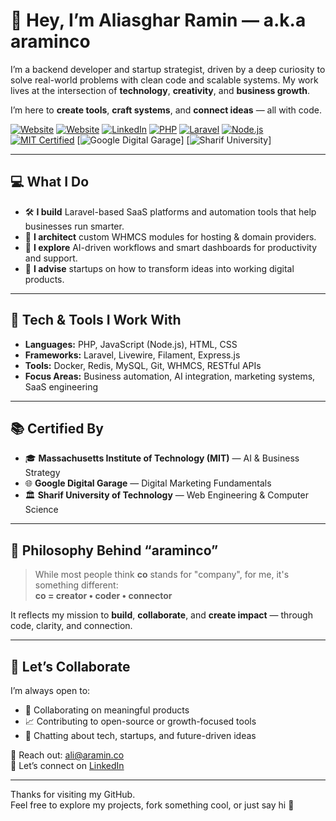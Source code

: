 # 👋 Hey, I’m Aliasghar Ramin — a.k.a araminco

I’m a backend developer and startup strategist, driven by a deep curiosity to solve real-world problems with clean code and scalable systems. My work lives at the intersection of **technology**, **creativity**, and **business growth**.

I’m here to **create tools**, **craft systems**, and **connect ideas** — all with code.

[![Website](https://img.shields.io/badge/Website-aramin.co-informational?style=flat&logo=google-chrome)](https://aramin.co)
[![Website](https://img.shields.io/badge/Website-AliasgharRamin.ir-informational?style=flat&logo=google-chrome)](https://aliasgharramin.ir)
[![LinkedIn](https://img.shields.io/badge/LinkedIn-aliasgharramin-blue?style=flat&logo=linkedin)](https://www.linkedin.com/in/aliasgharramin)
[![PHP](https://img.shields.io/badge/PHP-Expert-informational?style=flat&logo=php)](https://www.php.net/)
[![Laravel](https://img.shields.io/badge/Laravel-Lover-ff2d20?style=flat&logo=laravel)](https://laravel.com/)
[![Node.js](https://img.shields.io/badge/Node.js-Dev-339933?style=flat&logo=node.js)](https://nodejs.org/)
[![MIT Certified](https://img.shields.io/badge/Certified-MIT-informational?style=flat&logo=mit)](https://mit.edu)
[![Google Digital Garage](https://img.shields.io/badge/Certified-Google-blue?style=flat&logo=google)]
[![Sharif University](https://img.shields.io/badge/Certified-Sharif-informational?style=flat)]

---

## 💻 What I Do

- 🛠️ **I build** Laravel-based SaaS platforms and automation tools that help businesses run smarter.
- 🧩 **I architect** custom WHMCS modules for hosting & domain providers.
- 🤖 **I explore** AI-driven workflows and smart dashboards for productivity and support.
- 🚀 **I advise** startups on how to transform ideas into working digital products.

---

## 🧠 Tech & Tools I Work With

- **Languages:** PHP, JavaScript (Node.js), HTML, CSS  
- **Frameworks:** Laravel, Livewire, Filament, Express.js  
- **Tools:** Docker, Redis, MySQL, Git, WHMCS, RESTful APIs  
- **Focus Areas:** Business automation, AI integration, marketing systems, SaaS engineering

---

## 📚 Certified By

- 🎓 **Massachusetts Institute of Technology (MIT)** — AI & Business Strategy  
- 🌐 **Google Digital Garage** — Digital Marketing Fundamentals  
- 🏛️ **Sharif University of Technology** — Web Engineering & Computer Science

---

## 🧬 Philosophy Behind “araminco”

> While most people think **co** stands for "company", for me, it's something different:  
> **co = creator • coder • connector**  

It reflects my mission to **build**, **collaborate**, and **create impact** — through code, clarity, and connection.

---

## 🤝 Let’s Collaborate

I’m always open to:
- 🌱 Collaborating on meaningful products
- 📈 Contributing to open-source or growth-focused tools
- 💬 Chatting about tech, startups, and future-driven ideas

📧 Reach out: [ali@aramin.co](mailto:ali@aramin.co)  
🔗 Let’s connect on [LinkedIn](https://www.linkedin.com/in/aliasgharramin)

---

Thanks for visiting my GitHub.  
Feel free to explore my projects, fork something cool, or just say hi 👋
